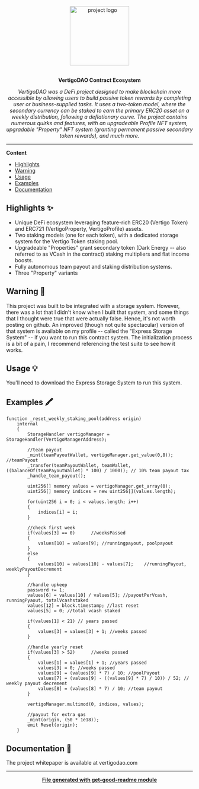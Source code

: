 <div align="center">
  <a href="#">
  	<img src="https://media.giphy.com/media/v1.Y2lkPTc5MGI3NjExaGpqdnlobTA5dTI4a3BuN203ODc0NHA4a2t2cTF3ejdscWdxZ3FheiZlcD12MV9pbnRlcm5hbF9naWZfYnlfaWQmY3Q9Zw/jhuU2BQsGsbtmM1Mda/giphy.gif" alt="project logo" height="160" />
  </a>
  <br>
  <br>
  <p>
    <b>VertigoDAO Contract Ecosystem</b>
  </p>
  <p>
     <i>VertigoDAO was a DeFi project designed to make blockchain more accessible 
     by allowing users to build passive token rewards by completing user or business-supplied tasks.  It uses a two-token model, where the secondary 
     currency can be staked to earn the primary ERC20 asset on a weekly 
     distribution, following a deflationary curve.  The project contains numerous 
     quirks and features, with an upgradeable Profile NFT system, upgradable 
     "Property" NFT system (granting permanent passive secondary token rewards), and 
     much more.</i>
  </p>
  <p>

  </p>
</div>

---

**Content**

* [Highlights](##highlights)
* [Warning](##warning)
* [Usage](##usage)
* [Examples](##examples)
* [Documentation](##documentation)

## Highlights ✨
* Unique DeFi ecosystem leveraging feature-rich ERC20 (Vertigo Token) and ERC721 (VertigoProperty, VertigoProfile) assets.
* Two staking models (one for each token), with a dedicated storage system 
for the Vertigo Token staking pool.
* Upgradeable "Properties" grant secondary token (Dark Energy -- also referred to as VCash in the contract) staking multipliers and flat income boosts.  
* Fully autonomous team payout and staking distribution systems.
* Three "Property" variants

## Warning 🐙
<p>
This project was built to be integrated with a storage system.  However, 
there was a lot that I didn't know when I built that system, and some things that I thought were true that were actually false.  Hence, it's 
not worth posting on github.  An improved (though not quite spectacular) version of 
that system is available on my profile -- called the "Express Storage System" -- if you want to run this contract system.  The initialization process is a bit of a pain, I recommend referencing 
the test suite to see how it works.  

</p>

## Usage 💡
You'll need to download the Express Storage System to run this system.  

## Examples 🖍
```
function _reset_weekly_staking_pool(address origin) 
	internal
	{
		StorageHandler vertigoManager = StorageHandler(VertigoManagerAddress);

		//team payout
		_mint(teamPayoutWallet, vertigoManager.get_value(0,8));		//teamPayout
		_transfer(teamPayoutWallet, teamWallet, ((balanceOf(teamPayoutWallet) * 100) / 1000)); // 10% team payout tax
		_handle_team_payout();

		uint256[] memory values = vertigoManager.get_array(0);
		uint256[] memory indices = new uint256[](values.length);

		for(uint256 i = 0; i < values.length; i++)
		{
			indices[i] = i;
		}

		//check first week
		if(values[3] == 0)		//weeksPassed
		{
			values[10] = values[9]; //runningpayout, poolpayout
		}
		else
		{
			values[10] = values[10] - values[7];	//runningPayout, weeklyPayoutDecrement
		}
		
		//handle upkeep
		password += 1;
		values[6] = values[10] / values[5]; //payoutPerVcash, runningPyaout, totalVcashstaked
		values[12] = block.timestamp; //last reset
		values[5] = 0; //total vcash staked

		if(values[1] < 21) // years passed
		{
			values[3] = values[3] + 1; //weeks passed
		}

		//handle yearly reset
		if(values[3] > 52)		//weeks passed
		{
			values[1] = values[1] + 1; //years passed
			values[3] = 0; //weeks passed
			values[9] = (values[9] * 7) / 10; //poolPayout
			values[7] = (values[9] - ((values[9] * 7) / 10)) / 52; // weekly payout decrement
			values[8] = (values[8] * 7) / 10; //team payout
		}

		vertigoManager.multimod(0, indices, values);

		//payout for extra gas
		_mint(origin, (50 * 1e18)); 
		emit Reset(origin);
	}
```

## Documentation 📄
The project whitepaper is available at vertigodao.com


---
<div align="center">
	<b>
		<a href="https://www.npmjs.com/package/get-good-readme">File generated with get-good-readme module</a>
	</b>
</div>
